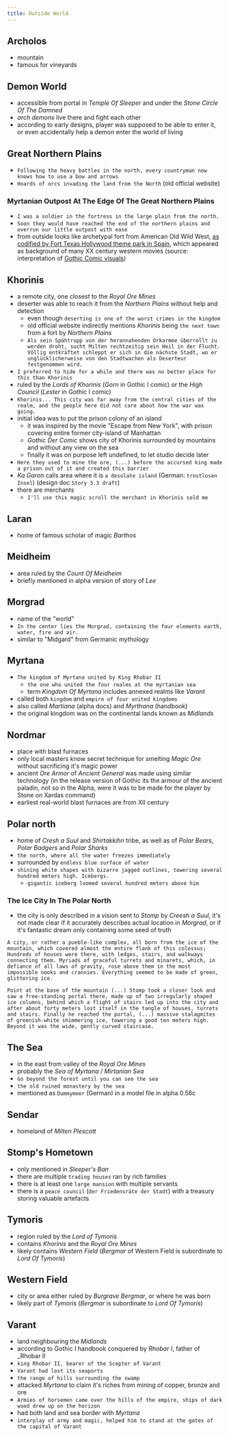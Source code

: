 ```yaml
---
title: Outside World
---
```


## Archolos
- mountain
- famous for vineyards

## Demon World
- accessible from portal in _Temple Of Sleeper_ and under the _Stone Circle Of The Damned_
- _arch demons_ live there and fight each other
- according to early designs, player was supposed to be able to enter it, or even accidentally help a demon enter the world of living

## Great Northern Plains
- `Following the heavy battles in the north, every countryman now knows how to use a bow and arrows`
- `Hoards of orcs invading the land from the North` (old official website)

### Myrtanian Outpost At The Edge Of The Great Northern Plains
- `I was a soldier in the fortress in the large plain from the north.`
- `Soon they would have reached the end of the northern plains and overrun our little outpost with ease`
- from outside looks like archetypal fort from American Old Wild West, [as codified by Fort Texas Hollywood theme park in Spain](https://en.wikipedia.org/wiki/Texas_Hollywood#/media/File:Fort_Bravo_Texas_Hollywood_September_2013.JPG), which appeared as background of many XX century western movies (source: interpretation of [Gothic Comic visuals](https://media.gothicarchive.org/promotion/comic/GothicComic.pdf))

## Khorinis
- a remote city, one closest to the _Royal Ore Mines_
- deserter was able to reach it from the _Northern Plains_ without help and detection
  - even though `deserting is one of the worst crimes in the kingdom`
  - old official website indirectly mentions _Khorinis_ being `the next town` from a fort by _Northern Plains_
  - `Als sein Spähtrupp von der herannahenden Orkarmee überrollt zu werden droht, sucht Milten rechtzeitig sein Heil in der Flucht. Völlig entkräftet schleppt er sich in die nächste Stadt, wo er unglücklicherweise von den Stadtwachen als Deserteur festgenommen wird.`
- `I preferred to hide for a while and there was no better place for this than Khorinis`
- ruled by the _Lords of Khorinis_ (_Gorn_ in Gothic I comic) or the _High Council_ (_Lester_ in Gothic I comic)
- `Khorinis... This city was far away from the central cities of the realm, and the people here did not care about how the war was going.`
- initial idea was to put the prison colony of an island
  - it was inspired by the movie "Escape from New York", with prison covering entire former city-island of Manhattan
  - _Gothic Der Comic_ shows city of Khorinis surrounded by mountains and without any view on the sea
  - finally it was on purpose left undefined, to let studio decide later
- `Here they used to mine the ore, (...) before the accursed king made a prison out of it and created this barrier`
- _Ka Garon_ calls area where it is `a desolate island` (German: `trostlosen Insel`) (design doc `Story 3.3 draft`)
- there are merchants
  - `I'll use this magic scroll the merchant in Khorinis sold me`

## Laran
- home of famous scholar of magic _Barthos_

## Meidheim
- area ruled by the _Count Of Meidheim_
- briefly mentioned in alpha version of story of _Lee_

## Morgrad
- name of the "world"
- `In the center lies the Morgrad, containing the four elements earth, water, fire and air.`
- similar to "Midgard" from Germanic mythology

## Myrtana
- `The kingdom of Myrtana united by King Rhobar II`
  - `the one who united the four realms at the myrtanian sea`
  - term _Kingdom Of Myrtana_ includes annexed realms like _Varant_
- called both `kingdom` and `empire of four united kingdoms`
- also called _Martiana_ (alpha docs) and _Myrthana_ (handbook)
- the original kingdom was on the continental lands known as _Midlands_

## Nordmar
- place with blast furnaces
- only local masters know secret technique for smelting _Magic Ore_ without sacrificing it's magic power
- ancient _Ore Armor_ of _Ancient General_ was made using similar technology (in the release version of Gothic its the armour of the ancient paladin, not so in the Alpha, were it was to be made for the player by Stone on Xardas command)
- earliest real-world blast furnaces are from XII century

## Polar north
- home of _Cresh a Suul_ and _Shirtakkihn_ tribe, as well as of _Polar Bears_, _Polar Badgers_ and _Polar Sharks_
- `the north, where all the water freezes immediately`
- surrounded by `endless blue surface of water`
- `shining white shapes with bizarre jagged outlines, towering several hundred meters high. Icebergs.`
  - `gigantic iceberg loomed several hundred meters above him`

### The Ice City In The Polar North
- the city is only described in a vision sent to _Stomp_ by _Creesh a Suul_, it's not made clear if it accurately describes actual location in _Morgrad_, or if it's fantastic dream only containing some seed of truth
```
A city, or rather a pueblo-like complex, all born from the ice of the mountain, which covered almost the entire flank of this colossus; Hundreds of houses were there, with ledges, stairs, and walkways connecting them. Myriads of graceful turrets and minarets, which, in defiance of all laws of gravity, rose above them in the most impossible nooks and crannies. Everything seemed to be made of green, glittering ice.
```
```
Point at the base of the mountain (...) Stomp took a closer look and saw a free-standing portal there, made up of two irregularly shaped ice columns, behind which a flight of stairs led up into the city and after about forty meters lost itself in the tangle of houses, turrets and stairs. Finally he reached the portal, (...) massive stalagmites of greenish-white shimmering ice, towering a good ten meters high. Beyond it was the wide, gently curved staircase.
```

## The Sea
- in the east from valley of the _Royal Ore Mines_
- probably the _Sea of Myrtana_ / _Mirtanian Sea_
- `Go beyond the forest until you can see the sea`
- `the old ruined monastery by the sea`
- mentioned as `Dummymeer` (German) in a model file in alpha 0.56c

## Sendar
- homeland of _Milten Plescott_

## Stomp's Hometown
- only mentioned in _Sleeper's Ban_
- there are multiple `trading houses` ran by rich families
- there is at least one `large mansion` with multiple servants
- there is a `peace council` (`der Friedensräte der Stadt`) with a treasury storing valuable artefacts

## Tymoris
- region ruled by the _Lord of Tymoris_
- contains _Khorinis_ and the _Royal Ore Mines_
- likely contains _Western Field_ (_Bergmar_ of Western Field is subordinate to _Lord Of Tymoris_)

## Western Field
- city or area either ruled by _Burgrave Bergmar_, or where he was born
- likely part of _Tymoris_ (_Bergmar_ is subordinate to _Lord Of Tymoris_)

## Varant
- land neighbouring the _Midlands_
- according to Gothic I handbook conquered by _Rhobar I_, father of _Rhobar II
- `king Rhobar II, bearer of the Scepter of Varant`
- `Varant had lost its seaports`
- `the range of hills surrounding the swamp`
- attacked _Myrtana_ to claim it's riches from mining of copper, bronze and ore
- `Armies of horsemen came over the hills of the empire, ships of dark wood drew up on the horizon`
- had both land and sea border with _Myrtana_
- `interplay of army and magic, helped him to stand at the gates of the capital of Varant`
